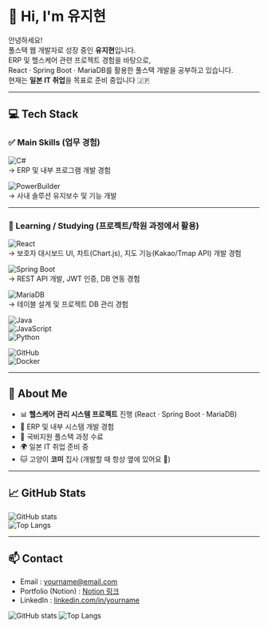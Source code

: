 # 👋 Hi, I'm 유지현  

안녕하세요!  
풀스택 웹 개발자로 성장 중인 **유지현**입니다.  
ERP 및 헬스케어 관련 프로젝트 경험을 바탕으로,  
React · Spring Boot · MariaDB를 활용한 풀스택 개발을 공부하고 있습니다.  
현재는 **일본 IT 취업**을 목표로 준비 중입니다 🇯🇵  

---

## 💻 Tech Stack

### ✅ Main Skills (업무 경험)
![C#](https://img.shields.io/badge/C%23-239120?style=for-the-badge&logo=csharp&logoColor=white)  
→ ERP 및 내부 프로그램 개발 경험  

![PowerBuilder](https://img.shields.io/badge/PowerBuilder-FF6F00?style=for-the-badge&logo=apachespark&logoColor=white)  
→ 사내 솔루션 유지보수 및 기능 개발  

---

### 📖 Learning / Studying (프로젝트/학원 과정에서 활용)
![React](https://img.shields.io/badge/React-61DAFB?style=for-the-badge&logo=react&logoColor=black)  
→ 보호자 대시보드 UI, 차트(Chart.js), 지도 기능(Kakao/Tmap API) 개발 경험  

![Spring Boot](https://img.shields.io/badge/SpringBoot-6DB33F?style=for-the-badge&logo=springboot&logoColor=white)  
→ REST API 개발, JWT 인증, DB 연동 경험  

![MariaDB](https://img.shields.io/badge/MariaDB-003545?style=for-the-badge&logo=mariadb&logoColor=white)  
→ 테이블 설계 및 프로젝트 DB 관리 경험  

![Java](https://img.shields.io/badge/Java-007396?style=for-the-badge&logo=java&logoColor=white)  
![JavaScript](https://img.shields.io/badge/JavaScript-F7DF1E?style=for-the-badge&logo=javascript&logoColor=black)  
![Python](https://img.shields.io/badge/Python-3776AB?style=for-the-badge&logo=python&logoColor=white)  

![GitHub](https://img.shields.io/badge/GitHub-181717?style=for-the-badge&logo=github&logoColor=white)  
![Docker](https://img.shields.io/badge/Docker-2496ED?style=for-the-badge&logo=docker&logoColor=white)  

---

## 🌱 About Me
- 📊 **헬스케어 관리 시스템 프로젝트** 진행 (React · Spring Boot · MariaDB)
- 🏢 ERP 및 내부 시스템 개발 경험
- 🚀 국비지원 풀스택 과정 수료
- 🌍 일본 IT 취업 준비 중
- 🐱 고양이 **코미** 집사 (개발할 때 항상 옆에 있어요 🐾)

---

## 📈 GitHub Stats
![GitHub stats](https://github-readme-stats.vercel.app/api?username=yourname&show_icons=true&theme=tokyonight)  
![Top Langs](https://github-readme-stats.vercel.app/api/top-langs/?username=yourname&layout=compact&theme=tokyonight)

---

## 📫 Contact
- Email : yourname@email.com  
- Portfolio (Notion) : [Notion 링크](https://notion.site/yourname)  
- LinkedIn : [linkedin.com/in/yourname](https://linkedin.com/in/yourname)  

![GitHub stats](https://github-readme-stats.vercel.app/api?username=VoidRayA&show_icons=true&theme=tokyonight)
![Top Langs](https://github-readme-stats.vercel.app/api/top-langs/?username=VoidRayA&layout=compact&theme=tokyonight)
